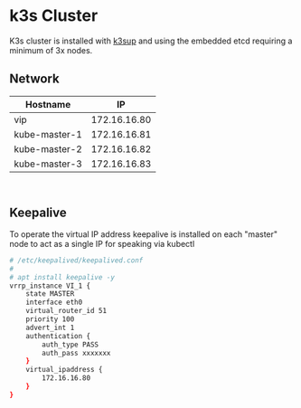 # k3s Cluster

K3s cluster is installed with [k3sup](https://github.com/alexellis/k3sup#create-a-multi-master-ha-setup-with-embedded-etcd) and using the embedded etcd requiring a minimum of 3x nodes.

## Network

| Hostname      | IP |
| ----------- | ----------- |
| vip      | 172.16.16.80       |
| kube-master-1      | 172.16.16.81       |
| kube-master-2   | 172.16.16.82        |
| kube-master-3   | 172.16.16.83        |

##

```bash

```

## Keepalive

To operate the virtual IP address keepalive is installed on each "master" node to act as a single IP for speaking via kubectl

```bash
# /etc/keepalived/keepalived.conf
#
# apt install keepalive -y
vrrp_instance VI_1 {
    state MASTER
    interface eth0
    virtual_router_id 51
    priority 100
    advert_int 1
    authentication {
        auth_type PASS
        auth_pass xxxxxxx
    }
    virtual_ipaddress {
        172.16.16.80
    }
}
```
